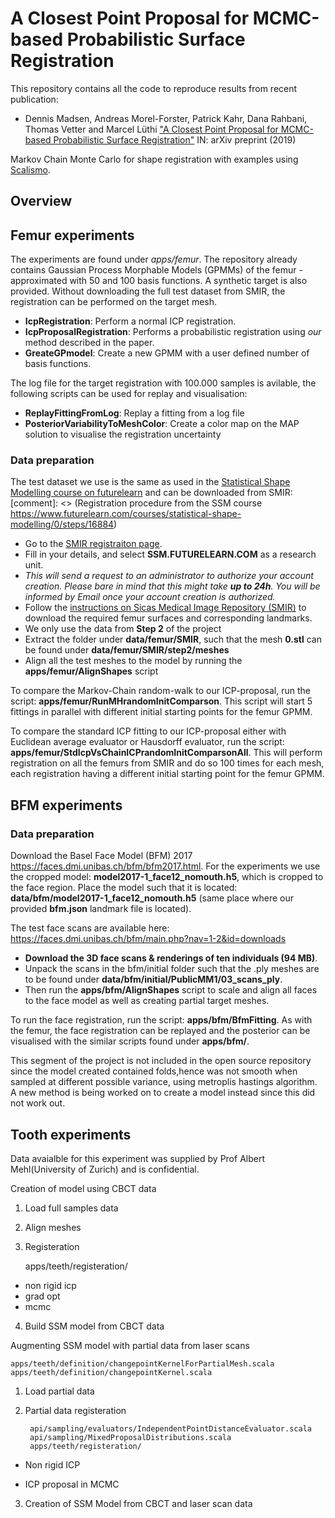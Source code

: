 
# A Closest Point Proposal for MCMC-based Probabilistic Surface Registration

This repository contains all the code to reproduce results from recent publication:
- Dennis Madsen, Andreas Morel-Forster, Patrick Kahr, Dana Rahbani, Thomas Vetter and Marcel Lüthi ["A Closest Point Proposal for MCMC-based Probabilistic Surface Registration"](https://arxiv.org/abs/1907.01414) 
IN: arXiv preprint (2019)

Markov Chain Monte Carlo for shape registration with examples using [Scalismo](https://github.com/unibas-gravis/scalismo).

## Overview


## Femur experiments
The experiments are found under *apps/femur*. The repository already contains Gaussian Process Morphable Models (GPMMs) of the femur - approximated with 50 and 100 basis functions. 
A synthetic target is also provided. 
Without downloading the full test dataset from SMIR, the registration can be performed on the target mesh.

- **IcpRegistration**: Perform a normal ICP registration.
- **IcpProposalRegistration**: Performs a probabilistic registration using *our* method described in the paper.
- **GreateGPmodel**: Create a new GPMM with a user defined number of basis functions.

The log file for the target registration with 100.000 samples is avilable, the following scripts can be used for replay and visualisation:

- **ReplayFittingFromLog**: Replay a fitting from a log file
- **PosteriorVariabilityToMeshColor**: Create a color map on the MAP solution to visualise the registration uncertainty

### Data preparation
The test dataset we use is the same as used in the [Statistical Shape Modelling course on futurelearn](https://www.futurelearn.com/courses/statistical-shape-modelling) and can be downloaded from SMIR:
[comment]: <> (Registration procedure from the SSM course <https://www.futurelearn.com/courses/statistical-shape-modelling/0/steps/16884>)

- Go to the [SMIR registraiton page](https://www.smir.ch/Account/Register).
- Fill in your details, and select **SSM.FUTURELEARN.COM** as a research unit.
- *This will send a request to an administrator to authorize your account creation. Please bare in mind that this might take **up to 24h**. You will be informed by Email once your account creation is authorized.*
- Follow the [instructions on Sicas Medical Image Repository (SMIR)](https://www.smir.ch/courses/FutureLearnSSM/2016) to download the required femur surfaces and corresponding landmarks.
- We only use the data from **Step 2** of the project
- Extract the folder under **data/femur/SMIR**, such that the mesh **0.stl** can be found under **data/femur/SMIR/step2/meshes**
- Align all the test meshes to the model by running the **apps/femur/AlignShapes** script

To compare the Markov-Chain random-walk to our ICP-proposal, run the script: **apps/femur/RunMHrandomInitComparson**. This script will start 5 fittings in parallel with different initial starting points for the femur GPMM.

To compare the standard ICP fitting to our ICP-proposal either with Euclidean average evaluator or Hausdorff evaluator, run the script: **apps/femur/StdIcpVsChainICPrandomInitComparsonAll**. This will perform registration on all the femurs from SMIR and do so 100 times for each mesh, each registration having a different initial starting point for the femur GPMM.


## BFM experiments

### Data preparation
Download the Basel Face Model (BFM) 2017 <https://faces.dmi.unibas.ch/bfm/bfm2017.html>. 
For the experiments we use the cropped model: **model2017-1_face12_nomouth.h5**, which is cropped to the face region.
Place the model such that it is located: **data/bfm/model2017-1_face12_nomouth.h5** (same place where our provided **bfm.json** landmark file is located).

The test face scans are available here: <https://faces.dmi.unibas.ch/bfm/main.php?nav=1-2&id=downloads>

- **Download the 3D face scans & renderings of ten individuals (94 MB)**.
- Unpack the scans in the bfm/initial folder such that the .ply meshes are to be found under **data/bfm/initial/PublicMM1/03_scans_ply**.
- Then run the **apps/bfm/AlignShapes** script to scale and align all faces to the face model as well as creating partial target meshes.

To run the face registration, run the script: **apps/bfm/BfmFitting**.
As with the femur, the face registration can be replayed and the posterior can be visualised with the similar scripts found under **apps/bfm/**.

This segment of the project is not included in the open source repository since the model created contained folds,hence was not smooth when sampled at different possible variance, using metroplis hastings algorithm. A new method is being worked on to create a model instead since this did not work out.
## Tooth experiments
Data avaialble for this experiment was supplied by Prof Albert Mehl(University of Zurich) and is confidential.

Creation of model using CBCT data

 1. Load full samples data
 
 2. Align meshes
 
 3. Registeration
 
    apps/teeth/registeration/
 
 - non rigid icp
 - grad opt
 - mcmc
 
 4. Build SSM model from CBCT data
 
 Augmenting SSM model with partial data from laser scans
 
    apps/teeth/definition/changepointKernelForPartialMesh.scala
    apps/teeth/definition/changepointKernel.scala
 
 1. Load partial data
 2. Partial data registeration
 
         api/sampling/evaluators/IndependentPointDistanceEvaluator.scala
         api/sampling/MixedProposalDistributions.scala
         apps/teeth/registeration/
 
 - Non rigid ICP
 
 - ICP proposal in MCMC
 
 3. Creation of SSM Model from CBCT and laser scan data
